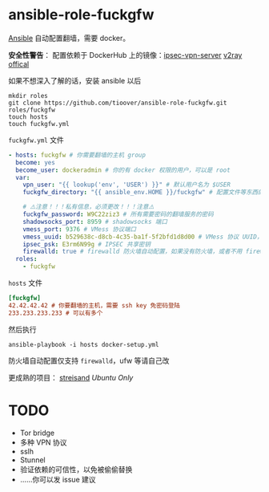 # ansible-role-fuckgfw

[Ansible](https://github.com/ansible/ansible) 自动配置翻墙，需要 docker。

**安全性警告**： 配置依赖于 DockerHub 上的镜像：[ipsec-vpn-server](https://hub.docker.com/r/hwdsl2/ipsec-vpn-server/) [v2ray offical](https://hub.docker.com/r/v2ray/official/) 

如果不想深入了解的话，安装 ansible 以后

~~~
mkdir roles
git clone https://github.com/tioover/ansible-role-fuckgfw.git roles/fuckgfw
touch hosts
touch fuckgfw.yml
~~~

`fuckgfw.yml` 文件

~~~yaml
- hosts: fuckgfw # 你需要翻墙的主机 group
  become: yes
  become_user: dockeradmin # 你的有 docker 权限的用户，可以是 root
  var:
    vpn_user: "{{ lookup('env', 'USER') }}" # 默认用户名为 $USER
    fuckgfw_directory: "{{ ansible_env.HOME }}/fuckgfw" # 配置文件等东西的目录，默认为 $HOME/fuckgfw

    # ⚠️注意！！！私有信息，必须更改！！！注意⚠️
    fuckgfw_password: W9C22ziz3 # 所有需要密码的翻墙服务的密码
    shadowsocks_port: 8959 # shadowsocks 端口
    vmess_port: 9376 # VMess 协议端口
    vmess_uuid: b529638c-d8cb-4c35-ba1f-5f2bfd1d8d00 # VMess 协议 UUID，自己随机生成
    ipsec_psk: E3rm6N99g # IPSEC 共享密钥
    firewalld: true # firewalld 防火墙自动配置，如果没有防火墙，或者不用 firewalld 请设为 false
  roles:
    - fuckgfw
~~~
`hosts` 文件

~~~ini
[fuckgfw]
42.42.42.42 # 你要翻墙的主机，需要 ssh key 免密码登陆
233.233.233.233 # 可以有多个
~~~

然后执行

~~~shell
ansible-playbook -i hosts docker-setup.yml
~~~

防火墙自动配置仅支持 `firewalld`，ufw 等请自己改

更成熟的项目： [streisand](https://github.com/jlund/streisand) *Ubuntu Only*

# TODO

* Tor bridge
* 多种 VPN 协议
* sslh
* Stunnel
* 验证依赖的可信性，以免被偷偷替换
* ……你可以发 issue 建议